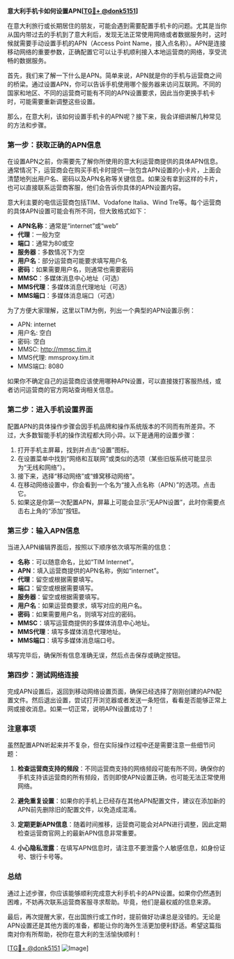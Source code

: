 **意大利手机卡如何设置APN[[TG💪+ @donk5151](https://t.me/s/donk5151)]**

在意大利旅行或长期居住的朋友，可能会遇到需要配置手机卡的问题。尤其是当你从国内带过去的手机到了意大利后，发现无法正常使用网络或者数据服务时，这时候就需要手动设置手机的APN（Access Point Name，接入点名称）。APN是连接移动网络的重要参数，正确配置它可以让手机顺利接入本地运营商的网络，享受流畅的数据服务。

首先，我们来了解一下什么是APN。简单来说，APN就是你的手机与运营商之间的桥梁。通过设置APN，你可以告诉手机使用哪个服务器来访问互联网。不同的国家和地区、不同的运营商可能有不同的APN设置要求，因此当你更换手机卡时，可能需要重新调整这些设置。

那么，在意大利，该如何设置手机卡的APN呢？接下来，我会详细讲解几种常见的方法和步骤。

### **第一步：获取正确的APN信息**

在设置APN之前，你需要先了解你所使用的意大利运营商提供的具体APN信息。通常情况下，运营商会在购买手机卡时提供一张包含APN设置的小卡片，上面会清楚地列出用户名、密码以及APN名称等关键信息。如果没有拿到这样的卡片，也可以直接联系运营商客服，他们会告诉你具体的APN设置内容。

意大利主要的电信运营商包括TIM、Vodafone Italia、Wind Tre等。每个运营商的具体APN设置可能会有所不同，但大致格式如下：

- **APN名称**：通常是“internet”或“web”
- **代理**：一般为空
- **端口**：通常为80或空
- **服务器**：多数情况下为空
- **用户名**：部分运营商可能要求填写用户名
- **密码**：如果需要用户名，则通常也需要密码
- **MMSC**：多媒体消息中心地址（可选）
- **MMS代理**：多媒体消息代理地址（可选）
- **MMS端口**：多媒体消息端口（可选）

为了方便大家理解，这里以TIM为例，列出一个典型的APN设置示例：
- APN: internet
- 用户名: 空白
- 密码: 空白
- MMSC: http://mmsc.tim.it
- MMS代理: mmsproxy.tim.it
- MMS端口: 8080

如果你不确定自己的运营商应该使用哪种APN设置，可以直接拨打客服热线，或者访问运营商的官方网站查询相关信息。

### **第二步：进入手机设置界面**

配置APN的具体操作步骤会因手机品牌和操作系统版本的不同而有所差异。不过，大多数智能手机的操作流程都大同小异。以下是通用的设置步骤：

1. 打开手机主屏幕，找到并点击“设置”图标。
2. 在设置菜单中找到“网络和互联网”或类似的选项（某些旧版系统可能显示为“无线和网络”）。
3. 接下来，选择“移动网络”或“蜂窝移动网络”。
4. 在移动网络设置中，你会看到一个名为“接入点名称（APN）”的选项。点击它。
5. 如果这是你第一次配置APN，屏幕上可能会显示“无APN设置”，此时你需要点击右上角的“添加”按钮。

### **第三步：输入APN信息**

当进入APN编辑界面后，按照以下顺序依次填写所需的信息：

- **名称**：可以随意命名，比如“TIM Internet”。
- **APN**：填入运营商提供的APN名称，例如“internet”。
- **代理**：留空或根据需要填写。
- **端口**：留空或根据需要填写。
- **服务器**：留空或根据需要填写。
- **用户名**：如果运营商要求，填写对应的用户名。
- **密码**：如果需要用户名，则填写对应的密码。
- **MMSC**：填写运营商提供的多媒体消息中心地址。
- **MMS代理**：填写多媒体消息代理地址。
- **MMS端口**：填写多媒体消息端口号。

填写完毕后，确保所有信息准确无误，然后点击保存或确定按钮。

### **第四步：测试网络连接**

完成APN设置后，返回到移动网络设置页面，确保已经选择了刚刚创建的APN配置文件。然后退出设置，尝试打开浏览器或者发送一条短信，看看是否能够正常上网或接收消息。如果一切正常，说明APN设置成功了！

### **注意事项**

虽然配置APN听起来并不复杂，但在实际操作过程中还是需要注意一些细节问题：

1. **检查运营商支持的频段**：不同运营商支持的网络频段可能有所不同，确保你的手机支持该运营商的所有频段，否则即使APN设置正确，也可能无法正常使用网络。
   
2. **避免重复设置**：如果你的手机上已经存在其他APN配置文件，建议在添加新的APN前先删除旧的配置文件，以免造成混淆。

3. **定期更新APN信息**：随着时间推移，运营商可能会对APN进行调整，因此定期检查运营商官网上的最新APN信息非常重要。

4. **小心隐私泄露**：在填写APN信息时，请注意不要泄露个人敏感信息，如身份证号、银行卡号等。

### **总结**

通过上述步骤，你应该能够顺利完成意大利手机卡的APN设置。如果你仍然遇到困难，不妨再次联系运营商客服寻求帮助。毕竟，他们是最权威的信息来源。

最后，再次提醒大家，在出国旅行或工作时，提前做好功课总是没错的。无论是APN设置还是其他方面的准备，都能让你的海外生活更加便利舒适。希望这篇指南对你有所帮助，祝你在意大利的生活愉快顺利！

[[TG💪+ @donk5151](https://t.me/s/donk5151) ![Image](https://i.postimg.cc/rwNCRYN7/Snipaste-2025-04-30-17-27-05.png)]